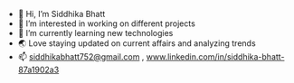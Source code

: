 - 👋 Hi, I’m Siddhika Bhatt
- 👀 I’m interested in working on different projects
- 🌱 I’m currently learning new technologies
- 🌏 Love staying updated on current affairs and analyzing trends
- 📫 siddhikabhatt752@gmail.com , www.linkedin.com/in/siddhika-bhatt-87a1902a3


<!---
SiddhikaBhatt/SiddhikaBhatt is a ✨ special ✨ repository because its `README.md` (this file) appears on your GitHub profile.
You can click the Preview link to take a look at your changes.
--->
